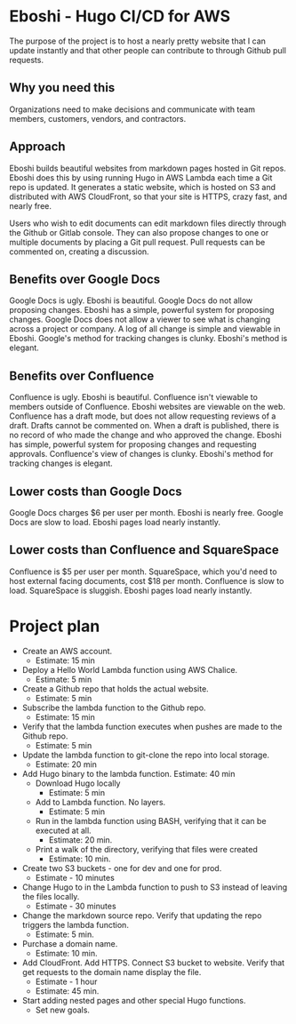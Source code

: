 # Eboshi - Hugo CI/CD for AWS
The purpose of the project is to host a nearly pretty website that I can update instantly and that other people can contribute to through Github pull requests.


## Why you need this
Organizations need to make decisions and communicate with team members, customers, vendors, and contractors.

## Approach
Eboshi builds beautiful websites from markdown pages hosted in Git repos.
Eboshi does this by using running Hugo in AWS Lambda each time a Git repo is updated.
It generates a static website, which is hosted on S3 and distributed with AWS CloudFront, so that your site is HTTPS, crazy fast, and nearly free.

Users who wish to edit documents can edit markdown files directly through the Github or Gitlab console. They can also propose changes to one or multiple documents by placing a Git pull request. Pull requests can be commented on, creating a discussion.

## Benefits over Google Docs
Google Docs is ugly. Eboshi is beautiful.
Google Docs do not allow proposing changes. Eboshi has a simple, powerful system for proposing changes.
Google Docs does not allow a viewer to see what is changing across a project or company. A log of all change is simple and viewable in Eboshi.
Google's method for tracking changes is clunky. Eboshi's method is elegant.

## Benefits over Confluence
Confluence is ugly. Eboshi is beautiful.
Confluence isn't viewable to members outside of Confluence. Eboshi websites are viewable on the web.
Confluence has a draft mode, but does not allow requesting reviews of a draft. Drafts cannot be commented on. When a draft is published, there is no record of who made the change and who approved the change.
Eboshi has simple, powerful system for proposing changes and requesting approvals.
Confluence's view of changes is clunky. Eboshi's method for tracking changes is elegant.

## Lower costs than Google Docs
Google Docs charges $6 per user per month. Eboshi is nearly free.
Google Docs are slow to load. Eboshi pages load nearly instantly.


## Lower costs than Confluence and SquareSpace
Confluence is $5 per user per month. SquareSpace, which you'd need to host external facing documents, cost $18 per month.
Confluence is slow to load. SquareSpace is sluggish. Eboshi pages load nearly instantly.

# Project plan
- Create an AWS account.
  - Estimate: 15 min
- Deploy a Hello World Lambda function using AWS Chalice.
  - Estimate: 5 min
- Create a Github repo that holds the actual website.
  - Estimate: 5 min
- Subscribe the lambda function to the Github repo.
  - Estimate: 15 min
- Verify that the lambda function executes when pushes are made to the Github repo.
  - Estimate: 5 min
- Update the lambda function to git-clone the repo into local storage.
  - Estimate: 20 min
- Add Hugo binary to the lambda function.
    Estimate: 40 min
    - Download Hugo locally
      - Estimate: 5 min
    - Add to Lambda function. No layers.
      - Estimate: 5 min
    - Run in the lambda function using BASH, verifying that it can be executed at all.
      - Estimate: 20 min.
    - Print a walk of the directory, verifying that files were created
      - Estimate: 10 min.
- Create two S3 buckets - one for dev and one for prod.
  - Estimate - 10 minutes
- Change Hugo to in the Lambda function to push to S3 instead of leaving the files locally.
  - Estimate - 30 minutes
- Change the markdown source repo. Verify that updating the repo triggers the lambda function.
  - Estimate: 5 min.
- Purchase a domain name.
  - Estimate: 10 min.
- Add CloudFront. Add HTTPS. Connect S3 bucket to website.
  Verify that get requests to the domain name display the file.
  - Estimate - 1 hour
  - Estimate: 45 min.
- Start adding nested pages and other special Hugo functions.
  - Set new goals.
